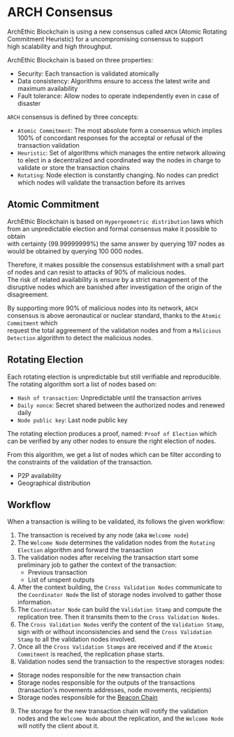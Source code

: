 # ARCH Consensus
 
ArchEthic Blockchain is using a new consensus called `ARCH` (Atomic Rotating Commitment Heuristic) for a uncompromising consensus to support
<br />
high scalability and high throughput.

ArchEthic Blockchain is based on three properties:

* Security: Each transaction is validated atomically
* Data consistency: Algorithms ensure to access the latest write and maximum availability
* Fault tolerance: Allow nodes to operate independently even in case of disaster


`ARCH` consensus is defined by three concepts:
- `Atomic Commitment`: The most absolute form a consensus which implies 100% of concordant responses for the acceptal or refusal of the transaction validation
- `Heuristic`: Set of algorithms which manages the entire network allowing to elect in a decentralized and coordinated way the nodes in charge to validate or store the transaction chains
- `Rotating`: Node election is constantly changing. No nodes can predict which nodes will validate the transaction before its arrives

## Atomic Commitment

ArchEthic Blockchain is based on `Hypergeometric distribution` laws which from an unpredictable election and formal consensus make it possible to obtain
<br />with certainty (99.99999999%) the same answer by querying 197 nodes as would be obtained by querying 100 000 nodes.

Therefore, it makes possible the consensus establishment with a small part of nodes and can resist to attacks of 90% of malicious nodes. 
<br />
The risk of related availability is ensure by a strict management of the disruptive nodes which are banished after investigation of the origin of the disagreement.

By supporting more 90% of malicious nodes into its network, `ARCH` consensus is above aeronautical or nuclear standard, thanks to the `Atomic Commitment` which 
<br />
request the total aggreement of the validation nodes and from a `Malicious Detection` algorithm to detect the malicious nodes.


## Rotating Election

Each rotating election is unpredictable but still verifiable and reproducible.
The rotating algorithm sort a list of nodes based on:
- `Hash of transaction`: Unpredictable until the transaction arrives
- `Daily nonce`: Secret shared between the authorized nodes and renewed daily
- `Node public key`: Last node public key

The rotating election produces a proof, named: `Proof of Election` which can be verified by any other nodes to ensure the right election of nodes.

From this algorithm, we get a list of nodes which can be filter according to the constraints of the validation of the transaction.
- P2P availability
- Geographical distribution

## Workflow

When a transaction is willing to be validated, its follows the given workflow:

1. The transaction is received by any node (aka `Welcome node`)
2. The `Welcome Node` determines the validation nodes from the `Rotating Election` algorithm and forward the transaction
3. The validation nodes after receiving the transaction start some preliminary job to gather the context of the transaction:
   - Previous transaction
   - List of unspent outputs
4. After the context building, the `Cross Validation Nodes` communicate to the `Coordinator Node` the list of storage nodes involved to gather those information.
5. The `Coordinator Node` can build the `Validation Stamp` and compute the replication tree. Then it transmits them to the `Cross Validation Nodes`.
6. The `Cross Validation Nodes` verify the content of the `Validation Stamp`, sign with or without inconsistencies and send the `Cross Validation Stamp` to all the validation nodes involved.
7. Once all the `Cross Validation Stamps` are received and if the `Atomic Commitment` is reached, the replication phase starts.
8. Validation nodes send the transaction to the respective storages nodes:
- Storage nodes responsible for the new transaction chain
- Storage nodes responsible for the outputs of the transactions (transaction's movements addresses, node movements, recipients)
- Storage nodes responsible for the [Beacon Chain](/network/beacon_chain.md)
9. The storage for the new transaction chain will notify the validation nodes and the `Welcome Node` about the replication, and the `Welcome Node` will notify the client about it.


 
